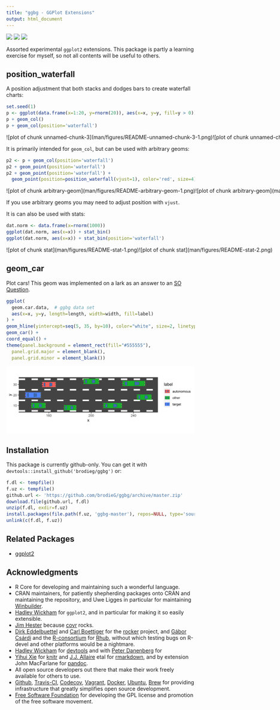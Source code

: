 ```yaml
---
title: "ggbg - GGPlot Extensions"
output: html_document
---
```

<!-- README.md is generated from README.Rmd. Please edit that file -->



[![](https://travis-ci.org/brodieG/ggbg.svg?branch=master)](https://travis-ci.org/brodieG/ggbg)
[![](https://codecov.io/github/brodieG/ggbg/coverage.svg?branch=master)](https://codecov.io/github/brodieG/ggbg?branch=master)
[![](http://www.r-pkg.org/badges/version/ggbg)](https://cran.r-project.org/package=ggbg)

Assorted experimental `ggplot2` extensions.  This package is partly a learning
exercise for myself, so not all contents will be useful to others.

## position_waterfall

A position adjustment that both stacks and dodges bars to create waterfall
charts:


```r
set.seed(1)
p <- ggplot(data.frame(x=1:20, y=rnorm(20)), aes(x=x, y=y, fill=y > 0))
p + geom_col()
p + geom_col(position='waterfall')
```
<div style='max-width: 49%; text-align: center; white-space: nowrap;'>
![plot of chunk unnamed-chunk-3](man/figures/README-unnamed-chunk-3-1.png)![plot of chunk unnamed-chunk-3](man/figures/README-unnamed-chunk-3-2.png)
</div>

It is primarily intended for `geom_col`, but can be used with arbitrary geoms:


```r
p2 <- p + geom_col(position='waterfall')
p2 + geom_point(position='waterfall')
p2 + geom_point(position='waterfall') +
  geom_point(position=position_waterfall(vjust=1), color='red', size=4)
```
<div style='max-width: 49%; text-align: center; white-space: nowrap;'>
![plot of chunk arbitrary-geom](man/figures/README-arbitrary-geom-1.png)![plot of chunk arbitrary-geom](man/figures/README-arbitrary-geom-2.png)
</div>

If you use arbitrary geoms you may need to adjust position with `vjust`.

It is can also be used with stats:


```r
dat.norm <- data.frame(x=rnorm(1000))
ggplot(dat.norm, aes(x=x)) + stat_bin()
ggplot(dat.norm, aes(x=x)) + stat_bin(position='waterfall')
```
<div style='max-width: 49%; text-align: center; white-space: nowrap;'>
![plot of chunk stat](man/figures/README-stat-1.png)![plot of chunk stat](man/figures/README-stat-2.png)
</div>

## geom_car

Plot cars!  This geom was implemented on a lark as an answer to an [SO
Question](https://stackoverflow.com/questions/22159087/is-it-possible-to-draw-diagrams-in-r/22207979#22207979).


```r
ggplot(
  geom.car.data,  # ggbg data set
  aes(x=x, y=y, length=length, width=width, fill=label)
) +
geom_hline(yintercept=seq(5, 35, by=10), color="white", size=2, linetype=2) +
geom_car() +
coord_equal() +
theme(panel.background = element_rect(fill="#555555"),
  panel.grid.major = element_blank(),
  panel.grid.minor = element_blank())
```

![plot of chunk geom-car](man/figures/README-geom-car-1.png)

## Installation

This package is currently github-only.  You can get it with
`devtools::install_github('brodieg/ggbg')` or:


```r
f.dl <- tempfile()
f.uz <- tempfile()
github.url <- 'https://github.com/brodieG/ggbg/archive/master.zip'
download.file(github.url, f.dl)
unzip(f.dl, exdir=f.uz)
install.packages(file.path(f.uz, 'ggbg-master'), repos=NULL, type='source')
unlink(c(f.dl, f.uz))
```

## Related Packages

* [ggplot2](https://github.com/tidyverse/ggplot2)

## Acknowledgments

* R Core for developing and maintaining such a wonderful language.
* CRAN maintainers, for patiently shepherding packages onto CRAN and maintaining
  the repository, and Uwe Ligges in particular for maintaining
  [Winbuilder](http://win-builder.r-project.org/).
* [Hadley Wickham](https://github.com/hadley/) for `ggplot2`, and in particular
  for making it so easily extensible.
* [Jim Hester](https://github.com/jimhester) because
  [covr](https://cran.r-project.org/package=covr) rocks.
* [Dirk Eddelbuettel](https://github.com/eddelbuettel) and [Carl
  Boettiger](https://github.com/cboettig) for the
  [rocker](https://github.com/rocker-org/rocker) project, and [Gábor
  Csárdi](https://github.com/gaborcsardi) and the
  [R-consortium](https://www.r-consortium.org/) for
  [Rhub](https://github.com/r-hub), without which testing bugs on R-devel and
  other platforms would be a nightmare.
* [Hadley Wickham](https://github.com/hadley/) for
  [devtools](https://cran.r-project.org/package=devtools) and with [Peter
  Danenberg](https://github.com/klutometis) for
* [Yihui Xie](https://github.com/yihui) for
  [knitr](https://cran.r-project.org/package=knitr) and  [J.J.
  Allaire](https://github.com/jjallaire) etal for
  [rmarkdown](https://cran.r-project.org/package=rmarkdown), and by extension
  John MacFarlane for [pandoc](http://pandoc.org/).
* All open source developers out there that make their work freely available
  for others to use.
* [Github](https://github.com/), [Travis-CI](https://travis-ci.org/),
  [Codecov](https://codecov.io/), [Vagrant](https://www.vagrantup.com/),
  [Docker](https://www.docker.com/), [Ubuntu](https://www.ubuntu.com/),
  [Brew](https://brew.sh/) for providing infrastructure that greatly simplifies
  open source development.
* [Free Software Foundation](http://fsf.org/) for developing the GPL license and
  promotion of the free software movement.

